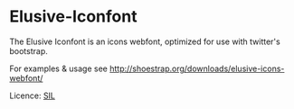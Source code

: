 Elusive-Iconfont
==

The Elusive Iconfont is an icons webfont, optimized for use with twitter's bootstrap.

For examples & usage see http://shoestrap.org/downloads/elusive-icons-webfont/

Licence: [SIL](http://scripts.sil.org/cms/scripts/page.php?site_id=nrsi&id=OFL)
